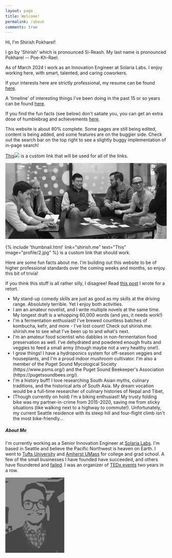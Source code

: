 ```yaml
---
layout: page
title: Welcome!
permalink: /about
comments: true
---
```


<div class="row justify-content-between">
<div class="col-md-8 pr-5">

<p>Hi, I'm Shirish Pokharel!</p>

<p>I go by 'Shirish' which is pronounced Si-Reash. My last name is pronounced Pokharel -- Poe-Kh-Rael.</p>

<p>As of March 2024 I work as an Innovation Engineer at Solaria Labs. I enjoy working here, with smart, talented, and caring coworkers.</p>

<p>If your interests here are strictly professional, my resume can be found <a href="{{ site.url }}{% link _aboutme/resume.md%}">here</a>.</p>

<p>A 'timeline' of interesting things I've been doing in the past 15 or so years can be found <a href="{{ site.url }}{% link _aboutme/timeline.md %}">here</a>.</p>


<p>If you find the fun facts (see below) don't satiate you, you can get an extra dose of humblebrag and achievements <a href="{{ site.url }}{% link _aboutme/fun-facts.md %}">here</a>.</p>

<p>This website is about 80% complete. Some pages are still being edited, content is being added, and some features are on the buggier side. Check out the search bar on the top right to see a slightly buggy implementation of in-page search!</p>

<a class="thumbnail" href="#thumb">This<span><img src="https://www.shirish.me/assets/images/profile/2.jpg"></span></a> is a custom link that will be used for all of the links.

<a href="assets/images/bg-joinTeam.jpg"><p class="mb-5"><img class="shadow-lg" alt="Image of a group of employees collaborating. I'm the man in yellow T-shirt." src="assets/images/team-small.jpg"></p></a>

{% include 'thumbnail.html' link="shirish.me" text="This" image="profile/2.jpg" %} is a custom link that should work.

<p> Here are some fun facts about me. I'm building out this website to be of higher professional standards over the coming weeks and months, so enjoy this bit of trivia! </p> If you think this stuff is all rather silly, I disagree! Read <a href="https://www.shirish.me/diverse-hobbies">this post</a> I wrote for a retort.
<ul>
<li>My stand-up comedy skills are just as good as my skills at the driving range. Absolutely terrible. Yet I enjoy both activities.</li>
<li>I am an amateur novelist, and I write multiple novels at the same time. My longest draft is a whopping 60,000 words (and yes, it needs work!)</li>
<li>I'm a fermentation enthusiast! I've brewed countless batches of kombucha, kefir, and more - I've lost count! Check out shirish.me: shirish.me to see what I've been up to and what's next.</li>
<li>I'm an amateur food scientist who dabbles in non-fermentation food preservation as well. I've dehydrated and powdered enough fruits and veggies to feed a small army (though maybe not a very healthy one!).</li>
<li>I grow things! I have a hydroponics system for off-season veggies and houseplants, and I'm a proud indoor mushroom cultivator. I'm also a member of the Puget Sound Mycological Society (https://www.psms.org/) and the Puget Sound Beekeeper's Association (https://pugetsoundbees.org/).</li>
<li>I'm a history buff! I love researching South Asian myths, culinary traditions, and the historical arts of South Asia. My dream vocation would be a full-time researcher of culinary histories of Nepal and Tibet,</li>
<li>(Though currently on hold) I'm a biking enthusiast! My trusty folding bike was my partner-in-crime from 2015-2020, saving me from sticky situations (like walking next to a highway to commute!). Unfortunately, my current Seattle residence with its steep hill and four-flight climb isn't the most bike-friendly...</li>
</ul>
</div>

<div class="col-md-4">

<div class="sticky-top sticky-top-80">
<h5>About Me</h5>

<p> I'm currently working as a Senior Innovation Engineer at  <a target="_blank" href="https://www.solarialabs.com">Solaria Labs</a>. I'm based in Seattle and believe the Pacific Northwest is heaven on Earth. I went to <a target="_blank" href="https://www.tufts.edu">Tufts University</a> and <a target="_blank" href="https://www.cics.umass.edu">Amherst UMass</a> for college and grad school. A few of the small businesses I have founded have succeeded, and others have floundered and <a target="_blank" href="https://www.shirish.me/failed-projects">failed</a>. I was an organizer of <a target="_blank" href="https://www.ted.com/tedx/events/6545">TEDx events</a> two years in a row.</p>

<div class="container">
<div class="row justify-content-md-center">
<div class="w-90 p-3">
<p class="mb-5"><img class="shadow-lg" alt="Image of the man described above." src="assets/images/profile/small.png" id="homepage-image"></p>
</div>
</div>
</div>
</div>
</div>
</div>
